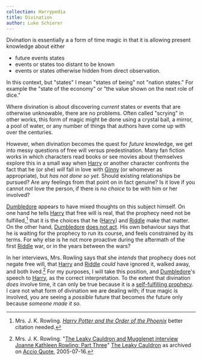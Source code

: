 ```yaml
---
collection: Harrypedia
title: Divination
author: Luke Schierer
---
```


Divination is essentially a a form of time magic in that it is allowing present knowledge about either

- future events states
- events or states too distant to be known
- events or states otherwise hidden from direct observation.

In this context, but "states" I mean "states of being" not "nation states." For example the "state of the economy" or "the value shown on the next role of dice."

Where divination is about discovering _current_ states or events that are otherwise unknowable, there are no problems. Often called "scrying" in other works, this form of magic might be done using a crystal ball, a mirror, a pool of water, or any number of things that authors have come up with over the centuries.

However, when divination becomes the quest for _future_ knowledge, we get into messy questions of free will versus predestination. Many fan fiction works in which characters read books or see movies about themselves explore this in a small way when [Harry] or another character confronts the fact that he (or she)
_will_ fall in love with [Ginny] (or whomever as appropriate), but _has not done so yet._ Should existing relationships be pursued? Are any feelings from that point on in fact genuine? Is it love if you cannot _not_ love the person, if there is no _choice_ to be with him or her involved?

[Dumbledore] appears to have mixed thoughts on this subject himself. On one hand he tells [Harry] that free will is real, that the prophecy need not be fulfilled,[^240417-1] that it is the choices that he ([Harry]) and [Riddle] make that matter. On the other hand, [Dumbledore] [does not act]. His own behaviour says that he is waiting for the prophecy to run its course, and feels constrained by its terms. For why else is he not more proactive during the aftermath of the first [Riddle] war, or in the years between the wars?

In her interviews, Mrs. Rowling says that she _intends_ that prophecy does not negate free will, that [Harry] and [Riddle] _could_ have ignored it, walked away, and both lived.[^240417-2] For my purposes, I will take this position, and [Dumbledore]'s speech to [Harry], as the correct interpretation. To the extent that divination _does_ involve time, it can only be true because it is a [self-fulfilling prophecy]. I care not what form of divination we are dealing with; if true magic is involved, you are seeing a _possible_ future that becomes _the_ future only because _someone made it so._

[does not act]: /harrypedia/people/dumbledore/albus_percival_wulfric_brian/inaction//
[Harry]: /harrypedia/people/potter/harry_james//
[Ginny]: /harrypedia/people/weasley/ginevra_molly//
[Dumbledore]: /harrypedia/people/dumbledore/albus_percival_wulfric_brian//
[Riddle]: /harrypedia/people/riddle/tom_marvolo//

[^240417-1]:
    Mrs. J. K. Rowling.
    _[Harry Potter and the Order of the Phoenix]_
    better citation needed.

[Harry Potter and the Order of the Phoenix]: https://www.librarything.com/work/115

[^240417-2]:
    Mrs. J. K. Rowling.
    "[The Leaky Cauldron and Mugglenet interview Joanne Kathleen Rowling: Part Three](http://www.accio-quote.org/articles/2005/0705-tlc_mugglenet-anelli-3.htm)" [The Leaky Cauldron](https://www.the-leaky-cauldron.org/) as archived on [Accio Quote](http://www.accio-quote.org/), 2005-07-16.

    [self-fulfilling prophecy]: https://www.britannica.com/topic/self-fulfilling-prophecy
